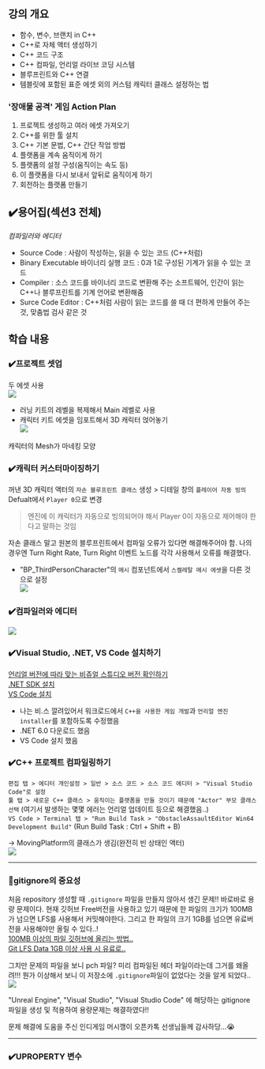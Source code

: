 ## 강의 개요
* 함수, 변수, 브랜치 in C++
* C++로 자체 액터 생성하기
* C++ 코드 구조
* C++ 컴파일, 언리얼 라이브 코딩 시스템  
* 블루프린트와 C++ 연결
* 템블릿에 포함된 표준 에셋 외의 커스텀 캐릭터 클래스 설정하는 법

### '장애물 공격' 게임 Action Plan
1. 프로젝트 생성하고 여러 에셋 가져오기  
2. C++를 위한 툴 설치
3. C++ 기본 문법, C++ 간단 작업 방법
4. 플랫폼을 계속 움직이게 하기
5. 플랫폼의 설정 구성(움직이는 속도 등)  
6. 이 플랫폼을 다시 보내서 앞뒤로 움직이게 하기
7. 회전하는 플랫폼 만들기

## ✔️용어집(섹션3 전체)
_컴파일러와 에디터_
* Source Code : 사람이 작성하는, 읽을 수 있는 코드 (C++처럼)
* Binary Executable 바이너리 실행 코드 : 0과 1로 구성된 기계가 읽을 수 있는 코드
* Compiler : 소스 코드를 바이너리 코드로 변환해 주는 소프트웨어, 인간이 읽는 C++나 블루프린트를 기계 언어로 변환해줌
* Surce Code Editor : C++처럼 사람이 읽는 코드를 쓸 때 더 편하게 만들어 주는 것, 맞춤법 검사 같은 것

## 학습 내용
### ✔️프로젝트 셋업
두 에셋 사용  
![](https://velog.velcdn.com/images/kuronuma_daisy/post/cb6f23bf-813d-4184-b913-3fc590984a76/image.png)  

* 러닝 키트의 레벨을 복제해서 Main 레벨로 사용  
* 캐릭터 키트 에셋을 임포트해서 3D 캐릭터 얹어놓기  
![](https://velog.velcdn.com/images/kuronuma_daisy/post/2bdd790b-4457-47bd-ae7d-74f4b325af91/image.png)

캐릭터의 Mesh가 마네킹 모양  

### ✔️캐릭터 커스터마이징하기
꺼낸 3D 캐릭터 액터의 `자손 블루프린트 클래스` 생성 > 디테일 창의 `플레이어 자동 빙의` Defualt에서 `Player 0`으로 변경
> 엔진에 이 캐릭터가 자동으로 빙의되어야 해서 Player 0이 자동으로 제어해야 한다고 말하는 것임  


자손 클래스 말고 원본의 블루프린트에서 컴파일 오류가 있다면 해결해주어야 함.
나의 경우엔 Turn Right Rate, Turn Right 이벤트 노드를 각각 사용해서 오류를 해결했다.


* "BP_ThirdPersonCharacter"의 `메시` 컴포넌트에서 `스켈레탈 메시 에셋`을 다른 것으로 설정  
![](https://velog.velcdn.com/images/kuronuma_daisy/post/69270ce7-164d-42bc-8b52-5ec847fc935a/image.png)  

### ✔️컴파일러와 에디터
![](https://velog.velcdn.com/images/kuronuma_daisy/post/620c2565-2511-4287-99dc-897d41f7bfd5/image.png)  

### ✔️Visual Studio, .NET, VS Code 설치하기
[언리얼 버전에 따라 맞는 비쥬얼 스튜디오 버전 확인하기](https://docs.unrealengine.com/5.3/en-US/setting-up-visual-studio-development-environment-for-cplusplus-projects-in-unreal-engine/)  
[.NET SDK 설치](https://dotnet.microsoft.com/ko-kr/download/dotnet?cid=getdotnetcore)  
[VS Code 설치](https://code.visualstudio.com/)  


* 나는 비.스 깔려있어서 워크로드에서 `C++을 사용한 게임 개발`과 `언리얼 엔진 installer`를 포함하도록 수정했음  
* .NET 6.0 다운로드 했음
* VS Code 설치 했음

### ✔️C++ 프로젝트 컴파일링하기
`편집 탭 > 에디터 개인설정 > 일반 > 소스 코드 > 소스 코드 에디터 > "Visual Studio Code"로 설정`  
`툴 탭 > 새로운 C++ 클래스 > 움직이는 플랫폼을 만들 것이기 때문에 "Actor" 부모 클래스 선택`  (여기서 발생하는 몇몇 에러는 언리얼 업데이트 등으로 해결했음..)  
`VS Code > Terminal 탭 > "Run Build Task > "ObstacleAssaultEditor Win64 Development Build"` (Run Build Task : Ctrl + Shift + B)  

-> MovingPlatform의 클래스가 생김(완전히 빈 상태인 액터)  
![](https://velog.velcdn.com/images/kuronuma_daisy/post/5d861abd-e34d-48ee-811d-5d7a3aaa68f2/image.png)  

---


### 👾gitignore의 중요성
처음 repository 생성할 때 `.gitignore` 파일을 만들지 않아서 생긴 문제!!
바로바로 용량 문제이다. 현재 깃허브 Free버전을 사용하고 있기 때문에 한 파일의 크기가 100MB가 넘으면 LFS를 사용해서 커밋해야한다. 그리고 한 파일의 크기 1GB를 넘으면 유료버전을 사용해야만 올릴 수 있다..!   
[100MB 이상의 파일 깃허브에 올리는 방법..](https://medium.com/@stargt/github%EC%97%90-100mb-%EC%9D%B4%EC%83%81%EC%9D%98-%ED%8C%8C%EC%9D%BC%EC%9D%84-%EC%98%AC%EB%A6%AC%EB%8A%94-%EB%B0%A9%EB%B2%95-9d9e6e3b94ef)  
[Git LFS Data 1GB 이상 사용 시 유료로..](https://hbase.tistory.com/221)  

그치만 문제의 파일을 보니 pch 파일? 미리 컴파일된 헤더 파일이라는데 그거를 왜올려!!! 뭔가 이상해서 보니 이 저장소에 `.gitignore`파일이 없었다는 것을 알게 되었다..
![](https://velog.velcdn.com/images/kuronuma_daisy/post/49a696a5-77d2-4aad-b31a-be6639f2db2f/image.png)  

"Unreal Engine", "Visual Studio", "Visual Studio Code" 에 해당하는 gitignore 파일을 생성 및 적용하여 용량문제는 해결하였다!!  

문제 해결에 도움을 주신 인디게임 머시깽이 오픈카톡 선생님들께 감사하당...😭

---  

### ✔️UPROPERTY 변수
